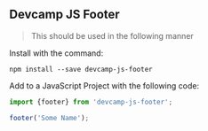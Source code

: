 ## Devcamp JS Footer

> This should be used in the following manner

Install with the command:
```
npm install --save devcamp-js-footer
```

Add to a JavaScript Project with the following code: 

```javascript 
import {footer} from 'devcamp-js-footer';

footer('Some Name');
```